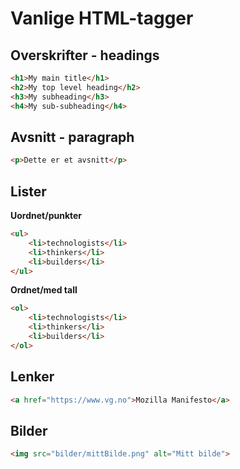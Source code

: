 # Vanlige HTML-tagger

## Overskrifter - headings

```HTML
<h1>My main title</h1>
<h2>My top level heading</h2>
<h3>My subheading</h3>
<h4>My sub-subheading</h4>
```

## Avsnitt - paragraph

```HTML
<p>Dette er et avsnitt</p>
```

## Lister

**Uordnet/punkter**

```HTML
<ul>
    <li>technologists</li>
    <li>thinkers</li>
    <li>builders</li>
</ul>
```

**Ordnet/med tall**

```HTML
<ol>
    <li>technologists</li>
    <li>thinkers</li>
    <li>builders</li>
</ol>
```

## Lenker

```HTML
<a href="https://www.vg.no">Mozilla Manifesto</a>
```

## Bilder

```HTML
<img src="bilder/mittBilde.png" alt="Mitt bilde">
```
